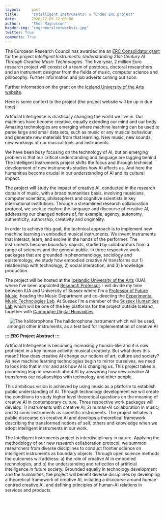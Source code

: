 ```yaml
---
layout:     post
title:      "Intelligent Instruments: a funded ERC project"
date:       2020-12-09 12:00:00
author:     "Thor Magnusson"
header-img: "img/neuralnetworkvis.jpg"
twitter: True
comments: True
---
```


The European Research Council has awarded me an <a href="https://erc.europa.eu/news/CoG-recipients-2020">ERC Consolidator grant</a> for the project <i>Intelligent Instruments: Understanding 21st-Century AI Through Creative Music Technologies</i>. The five-year, 2 million Euro research project will consist of a team of postdocs, doctoral researchers and an instrument designer from the fields of music, computer science and philosophy. Further information and job adverts coming out soon. 

Further information on the grant on the <a href="https://www.lhi.is/en/news/2-million-euro-grant-iua-erc">Iceland University of the Arts website</a>.

Here is some context to the project (the project website will be up in due time):

Artificial Intelligence is drastically changing the world we live in. Our machines have become creative, equally extending our mind and our body. Amazing technologies are emerging where machine learning can be used to parse large and small data sets, such as music or any musical behaviour, and generate new materials from that learning. New music, new sounds, new workings of our musical tools and instruments. 

We have been busy focusing on the technology of AI, but an emerging problem is that our critical understanding and language are lagging behind. The Intelligent Instruments project shifts the focus and through technical development of new instruments studies how AI affects us. And here the humanities become crucial in our understanding of AI and its cultural impact. 

The project will study the impact of creative AI, conducted in the research domain of music, with a broad humanities basis, involving musicians, computer scientists, philosophers and cognitive scientists in key international institutions. Through a streamlined research collaboration protocol, we seek to explore the language and discourse of creative AI, addressing our changed notions of, for example, agency, autonomy, authenticity, authorship, creativity and originality. 

In order to achieve this goal, the technical approach is to implement new machine learning in embodied musical instruments. We invent instruments that interact, learn, and evolve in the hands of the performer. The instruments become <i>boundary objects</i>, studied by collaborators from a range of sciences and the general public. In three respective work packages that are grounded in phenomenology, sociology and epistemology, we study how embodied creative AI transforms our 1) relationship with technology, 2) social interaction, and 3) knowledge production. 

The project will be hosted at the <a href="https://www.lhi.is/en">Icelandic University of the Arts</a> (IUA), where I've been appointed <a href="https://www.lhi.is/en/news/2-million-euro-grant-iua-erc">Research Professor</a>. I will divide my time between IUA and University of Sussex where I'm a <a href="https://profiles.sussex.ac.uk/p164902-thor-magnusson">Professor of Future Music</a>, heading the Music Department and co-directing the <a href="http://www.emutelab.org">Experimental Music Technologies Lab</a>. At Sussex I'm a member of the <a href="https://www.sussex.ac.uk/research/centres/sussex-humanities-lab/">Sussex Humanities Lab</a> which will be one of the key platforms for the project outside Iceland, together with <a href="https://www.cdh.cam.ac.uk">Cambridge Digital Humanities</a>.


<p><center><img src="{{ site.baseurl }}/img/halldorophone.jpg" alt="The halldorophone">
<span class="caption text-muted">The halldorophone instrument which will be used, amongst other instruments, as a test bed for implementation of creative AI</span></center></p>


**::: ERC Project Abstract :::**

Artificial Intelligence is becoming increasingly human-like and it is now proficient in a key human activity: musical creativity. But what does this mean? How does creative AI change our notions of art, culture and society? As new machine learning technologies begin to mirror ourselves, we need to look into that mirror and ask how AI is changing us. This project takes a pioneering leap in research about AI by answering how new creative AI transforms our relationships with technology and other people.

This ambitious vision is achieved by using music as a platform to establish public understanding of AI. Through technology development we will create the conditions to study higher level theoretical questions on the meaning of creative AI in contemporary culture. Three respective work packages will develop: 1) instruments with creative AI; 2) human-AI collaboration in music; and 3) sonic instruments as scientific instruments. The project initiates a public discourse on creative AI and develops a theoretical framework describing the transformed notions of self, others and knowledge when we adopt intelligent instruments in our work.

The Intelligent Instruments project is interdisciplinary in nature. Applying the methodology of our new research collaboration protocol, we summon researchers from diverse disciplines to conduct frontier science on intelligent instruments as boundary objects. Through open science methods the outcomes will address: a) the role of creative AI in embodied technologies, and b) the understanding and reflection of artificial intelligence in future society. Grounded equally in technology development and the humanities, the project will benefit diverse disciplines by developing a theoretical framework of creative AI, initiating a discourse around human-centred creative AI, and defining principles of human-AI relations in services and products.












<br><br>
<font color="#FFFFFF">(c) 2016-2021 &THORN;&oacute;rhallur Magn&uacute;sson, Thorhallur Magnusson, Thor Magnusson</font>
